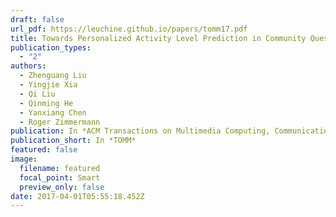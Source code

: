```yaml
---
draft: false
url_pdf: https://leuchine.github.io/papers/tomm17.pdf
title: Towards Personalized Activity Level Prediction in Community Question Answering Websites
publication_types:
  - "2"
authors:
  - Zhenguang Liu
  - Yingjie Xia
  - Qi Liu
  - Qinming He
  - Yanxiang Chen
  - Roger Zimmermann
publication: In *ACM Transactions on Multimedia Computing, Communications and Applications*
publication_short: In *TOMM*
featured: false
image:
  filename: featured
  focal_point: Smart
  preview_only: false
date: 2017-04-01T05:55:18.452Z
---
```

